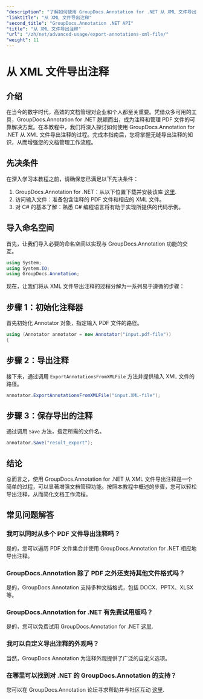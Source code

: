 ```yaml
---
"description": "了解如何使用 GroupDocs.Annotation for .NET 从 XML 文件导出注释，从而有效简化文档管理工作流程。"
"linktitle": "从 XML 文件导出注释"
"second_title": "GroupDocs.Annotation .NET API"
"title": "从 XML 文件导出注释"
"url": "/zh/net/advanced-usage/export-annotations-xml-file/"
"weight": 11
---
```


# 从 XML 文件导出注释

## 介绍
在当今的数字时代，高效的文档管理对企业和个人都至关重要。凭借众多可用的工具，GroupDocs.Annotation for .NET 脱颖而出，成为注释和管理 PDF 文件的可靠解决方案。在本教程中，我们将深入探讨如何使用 GroupDocs.Annotation for .NET 从 XML 文件导出注释的过程。完成本指南后，您将掌握无缝导出注释的知识，从而增强您的文档管理工作流程。
## 先决条件
在深入学习本教程之前，请确保您已满足以下先决条件：
1. GroupDocs.Annotation for .NET：从以下位置下载并安装该库 [这里](https://releases。groupdocs.com/annotation/net/).
2. 访问输入文件：准备包含注释的 PDF 文件和相应的 XML 文件。
3. 对 C# 的基本了解：熟悉 C# 编程语言将有助于实现所提供的代码示例。

## 导入命名空间
首先，让我们导入必要的命名空间以实现与 GroupDocs.Annotation 功能的交互。
```csharp
using System;
using System.IO;
using GroupDocs.Annotation;
```

现在，让我们将从 XML 文件导出注释的过程分解为一系列易于遵循的步骤：
## 步骤 1：初始化注释器
首先初始化 Annotator 对象，指定输入 PDF 文件的路径。
```csharp
using (Annotator annotator = new Annotator("input.pdf-file"))
{
```
## 步骤 2：导出注释
接下来，通过调用 `ExportAnnotationsFromXMLFile` 方法并提供输入 XML 文件的路径。
```csharp
annotator.ExportAnnotationsFromXMLFile("input.XML-file");
```
## 步骤 3：保存导出的注释
通过调用 `Save` 方法，指定所需的文件名。
```csharp
annotator.Save("result_export");
```

## 结论
总而言之，使用 GroupDocs.Annotation for .NET 从 XML 文件导出注释是一个简单的过程，可以显著增强文档管理功能。按照本教程中概述的步骤，您可以轻松导出注释，从而简化文档工作流程。
## 常见问题解答
### 我可以同时从多个 PDF 文件导出注释吗？
是的，您可以遍历 PDF 文件集合并使用 GroupDocs.Annotation for .NET 相应地导出注释。
### GroupDocs.Annotation 除了 PDF 之外还支持其他文件格式吗？
是的，GroupDocs.Annotation 支持多种文档格式，包括 DOCX、PPTX、XLSX 等。
### GroupDocs.Annotation for .NET 有免费试用版吗？
是的，您可以免费试用 GroupDocs.Annotation for .NET [这里](https://releases。groupdocs.com/).
### 我可以自定义导出注释的外观吗？
当然，GroupDocs.Annotation 为注释外观提供了广泛的自定义选项。
### 在哪里可以找到对 .NET 的 GroupDocs.Annotation 的支持？
您可以在 GroupDocs.Annotation 论坛寻求帮助并与社区互动 [这里](https://forum。groupdocs.com/c/annotation/10).